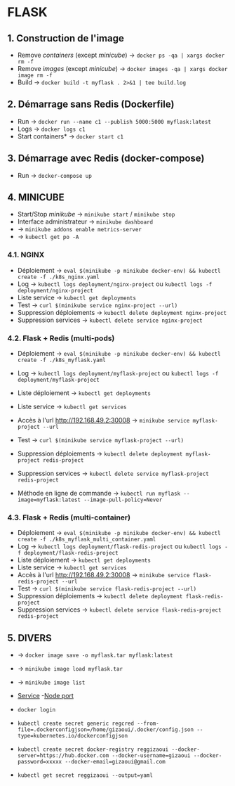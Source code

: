 # FLASK


## 1. Construction de l'image

- Remove *containers* (except *minicube*) -> `docker ps -qa | xargs docker rm -f`
- Remove *images* (except *minicube*) -> `docker images -qa | xargs docker image rm -f`
- Build -> `docker build -t myflask . 2>&1 | tee build.log`

## 2. Démarrage sans Redis (Dockerfile)

- Run -> `docker run --name c1 --publish 5000:5000 myflask:latest`
- Logs -> `docker logs c1`
- Start containers* -> `docker start c1`

## 3. Démarrage avec Redis (docker-compose)

- Run -> `docker-compose up`


## 4. MINICUBE

- Start/Stop *minikube* -> `minikube start` / `minikube stop`
- Interface administrateur -> `minikube dashboard`
- -> `minikube addons enable metrics-server`
- -> `kubectl get po -A`


### 4.1. NGINX

- Déploiement -> `eval $(minikube -p minikube docker-env) && kubectl create -f ./k8s_nginx.yaml`
- Log -> `kubectl logs deployment/nginx-project` ou `kubectl logs -f deployment/nginx-project`
- Liste service -> `kubectl get deployments`
- Test -> `curl $(minikube service nginx-project --url)`
- Suppression déploiements -> `kubectl delete deployment nginx-project`
- Suppression services -> `kubectl delete service nginx-project`


### 4.2. Flask + Redis (multi-pods)

- Déploiement -> `eval $(minikube -p minikube docker-env) && kubectl create -f ./k8s_myflask.yaml`
- Log -> `kubectl logs deployment/myflask-project` ou `kubectl logs -f deployment/myflask-project`
- Liste déploiement -> `kubectl get deployments`
- Liste service -> `kubectl get services`
- Accès à l'url http://192.168.49.2:30008 -> `minikube service myflask-project --url` 
- Test -> `curl $(minikube service myflask-project --url)`
- Suppression déploiements -> `kubectl delete deployment myflask-project redis-project`
- Suppression services -> `kubectl delete service myflask-project redis-project`

- Méthode en ligne de commande -> `kubectl run myflask --image=myflask:latest --image-pull-policy=Never`


### 4.3. Flask + Redis (multi-container)

- Déploiement -> `eval $(minikube -p minikube docker-env) && kubectl create -f ./k8s_myflask_multi_container.yaml`
- Log -> `kubectl logs deployment/flask-redis-project` ou `kubectl logs -f deployment/flask-redis-project`
- Liste déploiement -> `kubectl get deployments`
- Liste service -> `kubectl get services`
- Accès à l'url http://192.168.49.2:30008 -> `minikube service flask-redis-project --url` 
- Test -> `curl $(minikube service flask-redis-project --url)`
- Suppression déploiements -> `kubectl delete deployment flask-redis-project`
- Suppression services -> `kubectl delete service flask-redis-project redis-project`


## 5. DIVERS

- -> `docker image save -o myflask.tar myflask:latest`
- -> `minikube image load myflask.tar`
- -> `minikube image list`


- [Service](https://kubernetes.io/docs/concepts/services-networking/service/)
    -[Node port](https://kubernetes.io/docs/concepts/services-networking/service/#type-nodeport)

- `docker login`
- `kubectl create secret generic regcred --from-file=.dockerconfigjson=/home/gizaoui/.docker/config.json --type=kubernetes.io/dockerconfigjson`
- `kubectl create secret docker-registry reggizaoui --docker-server=https://hub.docker.com --docker-username=gizaoui --docker-password=xxxxx --docker-email=gizaoui@gmail.com`
- `kubectl get secret reggizaoui --output=yaml`

